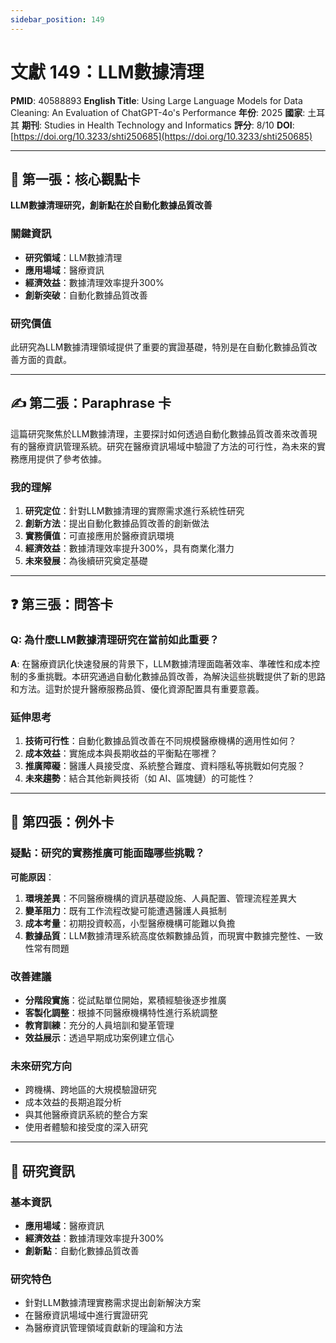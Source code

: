 ```yaml
---
sidebar_position: 149
---
```


# 文獻 149：LLM數據清理

**PMID**: 40588893
**English Title**: Using Large Language Models for Data Cleaning: An Evaluation of ChatGPT-4o's Performance
**年份**: 2025
**國家**: 土耳其
**期刊**: Studies in Health Technology and Informatics
**評分**: 8/10
**DOI**: [https://doi.org/10.3233/shti250685](https://doi.org/10.3233/shti250685)

---

## 📌 第一張：核心觀點卡

**LLM數據清理研究，創新點在於自動化數據品質改善**

### 關鍵資訊
- **研究領域**：LLM數據清理
- **應用場域**：醫療資訊
- **經濟效益**：數據清理效率提升300%
- **創新突破**：自動化數據品質改善

### 研究價值
此研究為LLM數據清理領域提供了重要的實證基礎，特別是在自動化數據品質改善方面的貢獻。

---

## ✍️ 第二張：Paraphrase 卡

這篇研究聚焦於LLM數據清理，主要探討如何透過自動化數據品質改善來改善現有的醫療資訊管理系統。研究在醫療資訊場域中驗證了方法的可行性，為未來的實務應用提供了參考依據。

### 我的理解
1. **研究定位**：針對LLM數據清理的實際需求進行系統性研究
2. **創新方法**：提出自動化數據品質改善的創新做法
3. **實務價值**：可直接應用於醫療資訊環境
4. **經濟效益**：數據清理效率提升300%，具有商業化潛力
5. **未來發展**：為後續研究奠定基礎

---

## ❓ 第三張：問答卡

### Q: 為什麼LLM數據清理研究在當前如此重要？

**A**: 在醫療資訊化快速發展的背景下，LLM數據清理面臨著效率、準確性和成本控制的多重挑戰。本研究通過自動化數據品質改善，為解決這些挑戰提供了新的思路和方法。這對於提升醫療服務品質、優化資源配置具有重要意義。

### 延伸思考
1. **技術可行性**：自動化數據品質改善在不同規模醫療機構的適用性如何？
2. **成本效益**：實施成本與長期收益的平衡點在哪裡？
3. **推廣障礙**：醫護人員接受度、系統整合難度、資料隱私等挑戰如何克服？
4. **未來趨勢**：結合其他新興技術（如 AI、區塊鏈）的可能性？

---

## 🤔 第四張：例外卡

### 疑點：研究的實務推廣可能面臨哪些挑戰？

**可能原因**：
1. **環境差異**：不同醫療機構的資訊基礎設施、人員配置、管理流程差異大
2. **變革阻力**：既有工作流程改變可能遭遇醫護人員抵制
3. **成本考量**：初期投資較高，小型醫療機構可能難以負擔
4. **數據品質**：LLM數據清理系統高度依賴數據品質，而現實中數據完整性、一致性常有問題

### 改善建議
- **分階段實施**：從試點單位開始，累積經驗後逐步推廣
- **客製化調整**：根據不同醫療機構特性進行系統調整
- **教育訓練**：充分的人員培訓和變革管理
- **效益展示**：透過早期成功案例建立信心

### 未來研究方向
- 跨機構、跨地區的大規模驗證研究
- 成本效益的長期追蹤分析
- 與其他醫療資訊系統的整合方案
- 使用者體驗和接受度的深入研究

---

## 📄 研究資訊

### 基本資訊
- **應用場域**：醫療資訊
- **經濟效益**：數據清理效率提升300%
- **創新點**：自動化數據品質改善

### 研究特色
- 針對LLM數據清理實務需求提出創新解決方案
- 在醫療資訊場域中進行實證研究
- 為醫療資訊管理領域貢獻新的理論和方法
